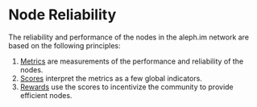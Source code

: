 # Node Reliability

The reliability and performance of the nodes in the aleph.im network are based on the following principles:

1. [Metrics](./metrics.md) are measurements of the performance and reliability of the nodes.
2. [Scores](./scores.md) interpret the metrics as a few global indicators.
3. [Rewards](./rewards.md) use the scores to incentivize the community to provide efficient nodes.
